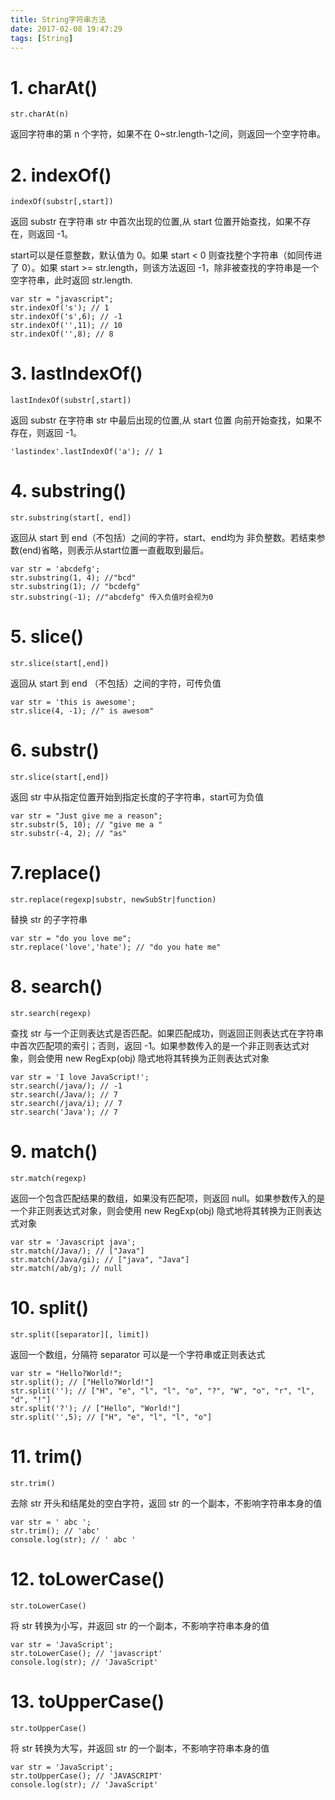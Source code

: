 ```yaml
---
title: String字符串方法
date: 2017-02-08 19:47:29
tags: [String]
---
```

# 1. charAt() #
```
str.charAt(n)
```
返回字符串的第 n 个字符，如果不在 0~str.length-1之间，则返回一个空字符串。

# 2. indexOf() #
```
indexOf(substr[,start])
```
返回 substr 在字符串 str 中首次出现的位置,从 start 位置开始查找，如果不存在，则返回 -1。

start可以是任意整数，默认值为 0。如果 start < 0 则查找整个字符串（如同传进了 0）。如果 start >= str.length，则该方法返回 -1，除非被查找的字符串是一个空字符串，此时返回 str.length.
```
var str = "javascript";
str.indexOf('s'); // 1
str.indexOf('s',6); // -1
str.indexOf('',11); // 10
str.indexOf('',8); // 8
```

# 3. lastIndexOf() #
```
lastIndexOf(substr[,start])
```
返回 substr 在字符串 str 中最后出现的位置,从 start 位置 向前开始查找，如果不存在，则返回 -1。
```
'lastindex'.lastIndexOf('a'); // 1
```
# 4. substring() #
```
str.substring(start[, end])
```
返回从 start 到 end（不包括）之间的字符，start、end均为 非负整数。若结束参数(end)省略，则表示从start位置一直截取到最后。
```
var str = 'abcdefg';
str.substring(1, 4); //"bcd"
str.substring(1); // "bcdefg"
str.substring(-1); //"abcdefg" 传入负值时会视为0
```

# 5. slice() #
```
str.slice(start[,end])
```
返回从 start 到 end （不包括）之间的字符，可传负值
```
var str = 'this is awesome';
str.slice(4, -1); //" is awesom"
```

#  6. substr() #
```
str.slice(start[,end])
```
返回 str 中从指定位置开始到指定长度的子字符串，start可为负值

```
var str = "Just give me a reason";
str.substr(5, 10); // "give me a "
str.substr(-4, 2); // "as"
```

# 7.replace() #
```
str.replace(regexp|substr, newSubStr|function)
```
替换 str 的子字符串
```
var str = "do you love me";
str.replace('love','hate'); // "do you hate me"
```

# 8. search() #
```
str.search(regexp)
```
查找 str 与一个正则表达式是否匹配。如果匹配成功，则返回正则表达式在字符串中首次匹配项的索引；否则，返回 -1。如果参数传入的是一个非正则表达式对象，则会使用 new RegExp(obj) 隐式地将其转换为正则表达式对象
```
var str = 'I love JavaScript!';
str.search(/java/); // -1
str.search(/Java/); // 7
str.search(/java/i); // 7
str.search('Java'); // 7
```

# 9. match() #
```
str.match(regexp)
```
返回一个包含匹配结果的数组，如果没有匹配项，则返回 null。如果参数传入的是一个非正则表达式对象，则会使用 new RegExp(obj) 隐式地将其转换为正则表达式对象
```
var str = 'Javascript java';
str.match(/Java/); // ["Java"]
str.match(/Java/gi); // ["java", "Java"]
str.match(/ab/g); // null
```
# 10. split() #
```
str.split([separator][, limit])
```
返回一个数组，分隔符 separator 可以是一个字符串或正则表达式
```
var str = "Hello?World!";
str.split(); // ["Hello?World!"]
str.split(''); // ["H", "e", "l", "l", "o", "?", "W", "o", "r", "l", "d", "!"]
str.split('?'); // ["Hello", "World!"]
str.split('',5); // ["H", "e", "l", "l", "o"]
```

# 11. trim() #
```
str.trim()
```
去除 str 开头和结尾处的空白字符，返回 str 的一个副本，不影响字符串本身的值
```
var str = ' abc ';
str.trim(); // 'abc'
console.log(str); // ' abc '
```

# 12. toLowerCase() #
```
str.toLowerCase()
```
将 str 转换为小写，并返回 str 的一个副本，不影响字符串本身的值
```
var str = 'JavaScript';
str.toLowerCase(); // 'javascript'
console.log(str); // 'JavaScript'
```

# 13. toUpperCase() #
```
str.toUpperCase()
```
将 str 转换为大写，并返回 str 的一个副本，不影响字符串本身的值
```
var str = 'JavaScript';
str.toUpperCase(); // 'JAVASCRIPT'
console.log(str); // 'JavaScript'
```
